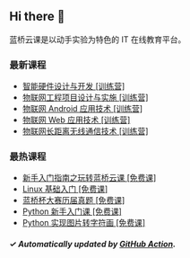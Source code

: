## Hi there 👋

蓝桥云课是以动手实验为特色的 IT 在线教育平台。

### 最新课程

<!-- LATEST:START -->
- [智能硬件设计与开发 [训练营]](https://www.lanqiao.cn/courses/25631/)
- [物联网工程项目设计与实施 [训练营]](https://www.lanqiao.cn/courses/25630/)
- [物联网 Android 应用技术 [训练营]](https://www.lanqiao.cn/courses/25629/)
- [物联网 Web 应用技术 [训练营]](https://www.lanqiao.cn/courses/25628/)
- [物联网长距离无线通信技术 [训练营]](https://www.lanqiao.cn/courses/25627/)
<!-- LATEST:END -->

### 最热课程

<!-- HOTEST:START -->
- [新手入门指南之玩转蓝桥云课 [免费课]](https://www.lanqiao.cn/courses/63/)
- [Linux 基础入门 [免费课]](https://www.lanqiao.cn/courses/1/)
- [蓝桥杯大赛历届真题 [免费课]](https://www.lanqiao.cn/courses/2786/)
- [Python 新手入门课 [免费课]](https://www.lanqiao.cn/courses/1330/)
- [Python 实现图片转字符画 [免费课]](https://www.lanqiao.cn/courses/370/)
<!-- HOTEST:END -->

##### ✓ Automatically updated by [GitHub Action](https://github.com/lanqiao-courses/.github/actions/workflows/update.yml).
